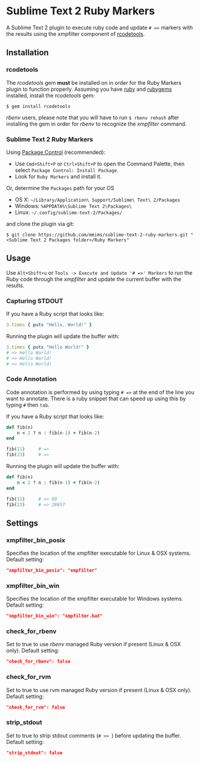 # Sublime Text 2 Ruby Markers #

A Sublime Text 2 plugin to execute ruby code and update `# =>` markers with the results using the xmpfilter component of [rcodetools][0].

## Installation ##

### rcodetools ###

The *rcodetools* gem **must** be installed on in order for the Ruby Markers plugin to function properly. Assuming you have [ruby][1] and [rubygems][2] installed, install the *rcodetools* gem:

    $ gem install rcodetools

*rbenv* users, please note that you will have to run `$ rbenv rehash` after installing the gem in order for *rbenv* to recognize the *xmpfilter* command.

### Sublime Text 2 Ruby Markers ###

Using [Package Control][3] (recommended):

 * Use `Cmd+Shift+P` or `Ctrl+Shift+P` to open the Command Palette, then select `Package Control: Install Package`.
 * Look for `Ruby Markers` and install it.

Or, determine the `Packages` path for your OS

 * OS X: `~/Library/Application\ Support/Sublime\ Text\ 2/Packages`
 * Windows: `%APPDATA%\Sublime Text 2\Packages\`
 * Linux: `~/.config/sublime-text-2/Packages/`

and clone the plugin via git:

    $ git clone https://github.com/mmims/sublime-text-2-ruby-markers.git "<Sublime Text 2 Packages folder>/Ruby Markers"

## Usage ##

Use `Alt+Shift+u` or `Tools -> Execute and Update '# =>' Markers` to run the Ruby code through the *xmpfilter* and update the current buffer with the results.

### Capturing STDOUT ###

If you have a Ruby script that looks like:

```ruby
3.times { puts "Hello, World!" }
```
Running the plugin will update the buffer with:

```ruby
3.times { puts "Hello World!" }
# >> Hello World!
# >> Hello World!
# >> Hello World!
```

### Code Annotation ###

Code annotation is performed by using typing `# =>` at the end of the line you want to annotate. There is a ruby snippet that can speed up using this by typing `#` then `tab`.
 
If you have a Ruby script that looks like:

```ruby
def fib(n)
    n < 2 ? n : fib(n-1) + fib(n-2)
end

fib(11)     # => 
fib(23)     # => 
```

Running the plugin will update the buffer with:

```ruby
def fib(n)
    n < 2 ? n : fib(n-1) + fib(n-2)
end

fib(11)     # => 89
fib(23)     # => 28657
```

## Settings ##

### xmpfilter_bin_posix ###

Specifies the location of the xmpfilter executable for Linux & OSX systems. Default setting:
```json
"xmpfilter_bin_posix": "xmpfilter"
```

### xmpfilter_bin_win ###

Specifies the location of the xmpfilter executable for Windows systems. Default setting:
```json
"xmpfilter_bin_win": "xmpfilter.bat"
```

### check_for_rbenv ###

Set to true to use *rbenv* managed Ruby version if present (Linux & OSX only). Default setting:
```json
"check_for_rbenv": false
```

### check_for_rvm ###

Set to true to use *rvm* managed Ruby version if present (Linux & OSX only). Default setting:
```json
"check_for_rvm": false
```

### strip_stdout ###

Set to true to strip stdout comments (`# >> `) before updating the buffer. Default setting:
```json
"strip_stdout": false
```

 [0]: http://rubyforge.org/projects/rcodetools
 [1]: http://www.ruby-lang.org
 [2]: http://rubyforge.org/projects/rubygems
 [3]: http://wbond.net/sublime_packages/package_control

